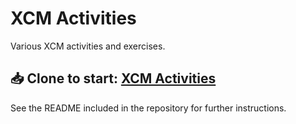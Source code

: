 # XCM Activities

Various XCM activities and exercises.

## 📥 Clone to start: <a target="_blank" href="https://github.com/Polkadot-Blockchain-Academy/xcm-activities">XCM Activities</a>

See the README included in the repository for further instructions.
